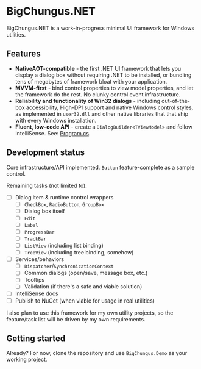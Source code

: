 # BigChungus.NET

BigChungus.NET is a work-in-progress minimal UI framework for Windows utilities.

## Features
- **NativeAOT-compatible** - the first .NET UI framework that lets you display a dialog box without requiring .NET to be installed, or bundling tens of megabytes of framework bloat with your application.
- **MVVM-first** - bind control properties to view model properties, and let the framework do the rest. No clunky control event infrastructure.
- **Reliability and functionality of Win32 dialogs** - including out-of-the-box accessibility, High-DPI support and native Windows control styles, as implemented in `user32.dll` and other native libraries that that ship with every Windows installation.
- **Fluent, low-code API** - create a `DialogBuilder<TViewModel>` and follow IntelliSense. See: [Program.cs](https://github.com/TheLeftExit/BigChungus.NET/blob/main/BigChungus.Demo/Program.cs).

## Development status

Core infrastructure/API implemented. `Button` feature-complete as a sample control.

Remaining tasks (not limited to):

- [ ] Dialog item & runtime control wrappers
    - [ ] `CheckBox`, `RadioButton`, `GroupBox`
    - [ ] Dialog box itself
    - [ ] `Edit`
    - [ ] `Label`
    - [ ] `ProgressBar`
    - [ ] `TrackBar`
    - [ ] `ListView` (including list binding)
    - [ ] `TreeView` (including tree binding, somehow)
- [ ] Services/behaviors
    - [ ] `Dispatcher`/`SynchronizationContext`
    - [ ] Common dialogs (open/save, message box, etc.)
    - [ ] Tooltips
    - [ ] Validation (if there's a safe and viable solution)
- [ ] IntelliSense docs
- [ ] Publish to NuGet (when viable for usage in real utilities)
     
I also plan to use this framework for my own utility projects, so the feature/task list will be driven by my own requirements.

## Getting started

Already? For now, clone the repository and use `BigChungus.Demo` as your working project.
